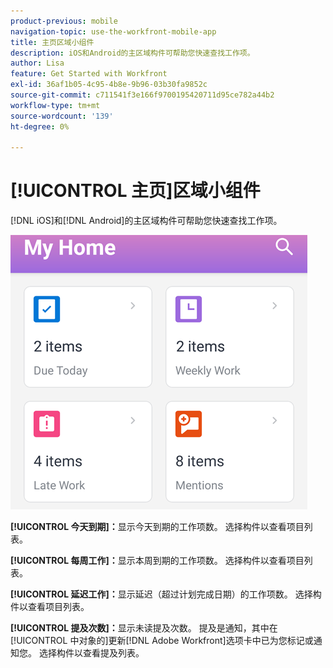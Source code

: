 ```yaml
---
product-previous: mobile
navigation-topic: use-the-workfront-mobile-app
title: 主页区域小组件
description: iOS和Android的主区域构件可帮助您快速查找工作项。
author: Lisa
feature: Get Started with Workfront
exl-id: 36af1b05-4c95-4b8e-9b96-03b30fa9852c
source-git-commit: c711541f3e166f9700195420711d95ce782a44b2
workflow-type: tm+mt
source-wordcount: '139'
ht-degree: 0%

---
```


# [!UICONTROL 主页]区域小组件

[!DNL iOS]和[!DNL Android]的主区域构件可帮助您快速查找工作项。

![主页区域小组件](assets/mobile-home-area-widgets.png)

**[!UICONTROL 今天到期]：**&#x200B;显示今天到期的工作项数。 选择构件以查看项目列表。

**[!UICONTROL 每周工作]：**&#x200B;显示本周到期的工作项数。 选择构件以查看项目列表。

**[!UICONTROL 延迟工作]：**&#x200B;显示延迟（超过计划完成日期）的工作项数。 选择构件以查看项目列表。

**[!UICONTROL 提及次数]：**&#x200B;显示未读提及次数。 提及是通知，其中在[!UICONTROL 中对象的]更新[!DNL Adobe Workfront]选项卡中已为您标记或通知您。 选择构件以查看提及列表。
